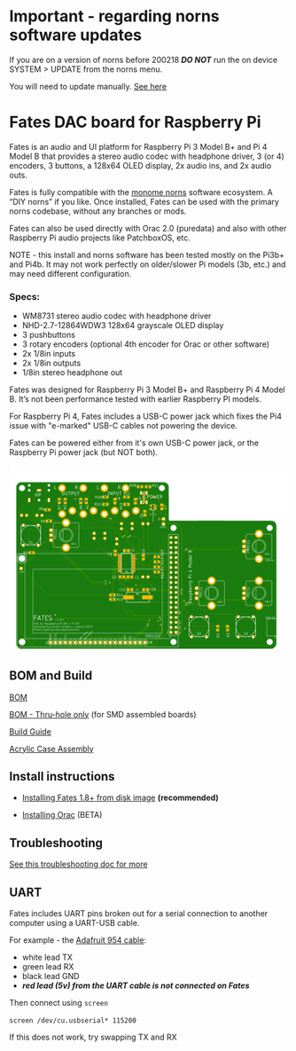 # Important - regarding norns software updates
If you are on a version of norns before 200218 ***DO NOT*** run the on device SYSTEM > UPDATE from the norns menu. 

You will need to update manually. [See here](https://github.com/fates-project/norns/releases)

# Fates DAC board for Raspberry Pi

Fates is an audio and UI platform for Raspberry Pi 3 Model B+ and Pi 4 Model B that provides a stereo audio codec with headphone driver, 3 (or 4) encoders, 3 buttons, a 128x64 OLED display, 2x audio ins, and 2x audio outs. 

Fates is fully compatible with the [monome norns](<https://github.com/monome/norns>) software ecosystem. A “DIY norns” if you like. Once installed, Fates can be used with the primary norns codebase, without any branches or mods.

Fates can also be used directly with Orac 2.0 (puredata) and also with other Raspberry Pi audio projects like PatchboxOS, etc.

NOTE - this install and norns software has been tested mostly on the Pi3b+ and Pi4b. It may not work perfectly on older/slower Pi models (3b, etc.) and may need different configuration. 

### Specs:

- WM8731 stereo audio codec with headphone driver
- NHD-2.7-12864WDW3 128x64 grayscale OLED display
- 3 pushbuttons
- 3 rotary encoders (optional 4th encoder for Orac or other software)
- 2x 1/8in inputs
- 2x 1/8in outputs
- 1/8in stereo headphone out

Fates was designed for Raspberry Pi 3 Model B+ and Raspberry Pi 4 Model B. It’s not been performance tested with earlier Raspberry PI models.

For Raspberry Pi 4, Fates includes a USB-C power jack which fixes the Pi4 issue with "e-marked" USB-C cables not powering the device.

Fates can be powered either from it's own USB-C power jack, or the Raspberry Pi power jack (but NOT both).

![<fates pcb top>](<hardware/fates1.8.1_top.png>)

## BOM and Build 

[BOM](hardware/BOM.md)  

[BOM - Thru-hole only](hardware/BOM-thruhole.md)  (for SMD assembled boards)

[Build Guide](hardware/Build.md)

[Acrylic Case Assembly](hardware/AcrylicCase.md)



## Install instructions

- [Installing Fates 1.8+ from disk image](https://github.com/okyeron/fates/blob/master/install/norns/Norns_disk_image_install.md) **(recommended)**  


- [Installing Orac](https://github.com/okyeron/fates/blob/master/install/orac/README.md) (BETA)

## Troubleshooting

[See this troubleshooting doc for more](troubleshooting.md) 


## UART

Fates includes UART pins broken out for a serial connection to another computer using a UART-USB cable.

For example - the [Adafruit 954 cable](https://www.adafruit.com/product/954):
- white lead TX
- green lead RX
- black lead GND
- ***red lead (5v) from the UART cable is not connected on Fates***

Then connect using `screen`

  `screen /dev/cu.usbserial* 115200`

If this does not work, try swapping TX and RX
